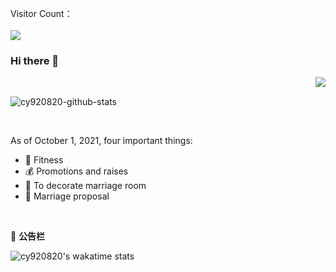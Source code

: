 <p align="left"> 
  Visitor Count：
  <br />
  <br />
  <img src="https://profile-counter.glitch.me/cy920820/count.svg" />
</p>

### Hi there 👋

<img align=right src='https://github.githubassets.com/images/mona-whisper.gif'/>

<br/>

![cy920820-github-stats](https://github-readme-stats.vercel.app/api?username=cy920820&show_icons=true&hide=[%22contribs%22]&theme=tokyonight)

<br/>

As of October 1, 2021, four important things:

- 🏃 Fitness
- 💰 Promotions and raises
- 🏡 To decorate marriage room
- 💑 Marriage proposal

<br/>

📜 **公告栏**

![cy920820's wakatime stats](https://github-readme-stats.vercel.app/api/wakatime?username=cy920820&layout=compact&theme=material-palenight)

